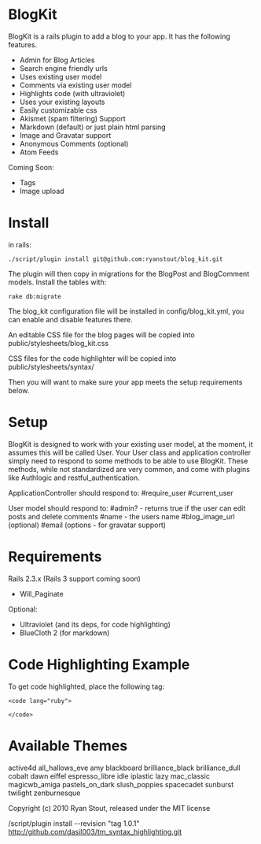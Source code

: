 BlogKit
=======

BlogKit is a rails plugin to add a blog to your app.  It has the following features.

+ Admin for Blog Articles
+ Search engine friendly urls
+ Uses existing user model
+ Comments via existing user model
+ Highlights code (with ultraviolet)
+ Uses your existing layouts
+ Easily customizable css
+ Akismet (spam filtering) Support
+ Markdown (default) or just plain html parsing
+ Image and Gravatar support
+ Anonymous Comments (optional)
+ Atom Feeds

Coming Soon:

+ Tags
+ Image upload


Install
=======

in rails:

    ./script/plugin install git@github.com:ryanstout/blog_kit.git

The plugin will then copy in migrations for the BlogPost and BlogComment models.  Install the tables with:

    rake db:migrate

The blog_kit configuration file will be installed in config/blog_kit.yml, you can enable and disable features there.

An editable CSS file for the blog pages will be copied into public/stylesheets/blog_kit.css

CSS files for the code highlighter will be copied into public/stylesheets/syntax/
    
Then you will want to make sure your app meets the setup requirements below.

Setup
=====

BlogKit is designed to work with your existing user model, at the moment, it assumes this will be
called User.  Your User class and application controller simply need to respond to some methods to
be able to use BlogKit.  These methods, while not standardized are very common, and come with plugins
like Authlogic and restful_authentication.

ApplicationController should respond to:
    #require_user
    #current_user

User model should respond to:
    #admin?  - returns true if the user can edit posts and delete comments
    #name	 - the users name
    #blog_image_url (optional)
    #email (options - for gravatar support)

Requirements
============

Rails 2.3.x (Rails 3 support coming soon)

- Will_Paginate

Optional:

- Ultraviolet (and its deps, for code highlighting)
- BlueCloth 2 (for markdown)


Code Highlighting Example
=======

To get code highlighted, place the following tag:

    <code lang="ruby">

    </code>

Available Themes
================
active4d
all_hallows_eve
amy
blackboard
brilliance_black
brilliance_dull
cobalt
dawn
eiffel
espresso_libre
idle
iplastic
lazy
mac_classic
magicwb_amiga
pastels_on_dark
slush_poppies
spacecadet
sunburst
twilight
zenburnesque


Copyright (c) 2010 Ryan Stout, released under the MIT license


/script/plugin install --revision "tag 1.0.1" http://github.com/dasil003/tm_syntax_highlighting.git